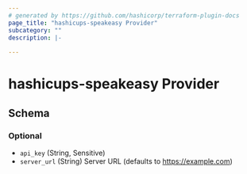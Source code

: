 ```yaml
---
# generated by https://github.com/hashicorp/terraform-plugin-docs
page_title: "hashicups-speakeasy Provider"
subcategory: ""
description: |-
  
---
```


# hashicups-speakeasy Provider





<!-- schema generated by tfplugindocs -->
## Schema

### Optional

- `api_key` (String, Sensitive)
- `server_url` (String) Server URL (defaults to https://example.com)
